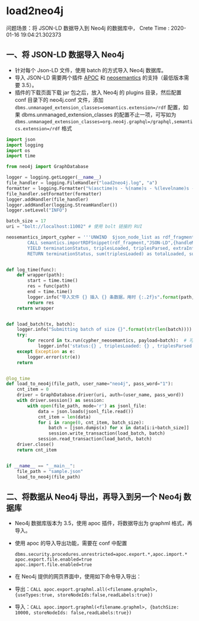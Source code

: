# load2neo4j

问题场景：将 JSON-LD 数据导入到 Neo4j 的数据库中， Crete Time : 2020-01-16 19:04:21.302373

## 一、将 JSON-LD 数据导入 Neo4j

* 针对每个 Json-LD 文件，使用 batch 的方式导入 Neo4j 数据库。
* 导入 JSON-LD 需要两个插件 [APOC](https://github.com/neo4j-contrib/neo4j-apoc-procedures) 和 [neosemantics](https://github.com/neo4j-labs/neosemantics) 的支持（最低版本需要 3.5）。
* 插件的下载页面下载 jar 包之后，放入 Neo4j 的 plugins 目录，然后配置 conf 目录下的 neo4j.conf 文件，添加 `dbms.unmanaged_extension_classes=semantics.extension=/rdf` 配置，如果 dbms.unmanaged\_extension\_classes 的配置不止一项，可写如为 `dbms.unmanaged_extension_classes=org.neo4j.graphql=/graphql,semantics.extension=/rdf` 格式

```python
import json
import logging
import os
import time

from neo4j import GraphDatabase

logger = logging.getLogger(__name__)
file_handler = logging.FileHandler("load2neo4j.log", "a")
formatter = logging.Formatter("%(asctime)s - %(name)s - %(levelname)s - %(process)s - %(message)s")
file_handler.setFormatter(formatter)
logger.addHandler(file_handler)
logger.addHandler(logging.StreamHandler())
logger.setLevel("INFO")

batch_size = 17
uri = "bolt://localhost:11002" # 使用 bolt 链接的 RUI

neosemantics_import_cypher = '''UNWIND  $json_node_list as rdf_fragment
        CALL semantics.importRDFSnippet(rdf_fragment,"JSON-LD",{handleMultival: "ARRAY",multivalPropList : ["http://socrates.aidigger.com/property/alias"]})
        YIELD terminationStatus, triplesLoaded, triplesParsed, extraInfo
        RETURN terminationStatus, sum(triplesLoaded) as totalLoaded, sum(triplesParsed) as totalParsed '''.replace('\n', '')


def log_time(func):
    def wrapper(path):
        start = time.time()
        res = func(path)
        end = time.time()
        logger.info("导入文件 {} 插入 {} 条数据，用时 {:.2f}s".format(path, res, end-start))
        return res
    return wrapper


def load_batch(tx, batch):
    logger.info("Submitting batch of size {}".format(str(len(batch))))
    try:
        for record in tx.run(cypher_neosemantics, payload=batch):  # 可能触发 property 名称太长超出限制的异常
            logger.info('status:{} , triplesLoaded: {} , triplesParsed: {}'.format(record["terminationStatus"], record["totalLoaded"], record["totalParsed"]))
    except Exception as e:
        logger.error(str(e))
    return


@log_time
def load_to_neo4j(file_path, user_name="neo4j", pass_word="1"):
    cnt_item = 0
    driver = GraphDatabase.driver(uri, auth=(user_name, pass_word))
    with driver.session() as session:
        with open(file_path, mode='r') as jsonl_file:
            data = json.loads(jsonl_file.read())
            cnt_item = len(data)
            for i in range(0, cnt_item, batch_size):
                batch = [json.dumps(x) for x in data[i:i+batch_size]]
                session.write_transaction(load_batch, batch)
            session.read_transaction(load_batch, batch)
    driver.close()
    return cnt_item


if __name__ == "__main__":
    file_path = "sample.json"
    load_to_neo4j(file_path)
```

## 二、将数据从 Neo4j 导出，再导入到另一个 Neo4j 数据库

* Neo4j 数据库版本为 3.5，使用 apoc 插件，将数据导出为 graphml 格式，再导入。
* 使用 apoc 的导入导出功能，需要在 conf 中配置

  ```text
  dbms.security.procedures.unrestricted=apoc.export.*,apoc.import.*
  apoc.export.file.enabled=true
  apoc.import.file.enabled=true
  ```

* 在 Neo4j 提供的网页界面中，使用如下命令导入导出：
* 导出：`CALL apoc.export.graphml.all(<filename.graphml>, {useTypes:true, storeNodeIds:false,readLabels:true})`
* 导入：`CALL apoc.import.graphml(<filename.graphml>, {batchSize: 10000, storeNodeIds: false,readLabels:true})`

